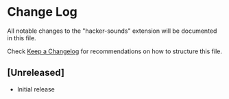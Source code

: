 # Change Log

All notable changes to the "hacker-sounds" extension will be documented in this file.

Check [Keep a Changelog](http://keepachangelog.com/) for recommendations on how to structure this file.

## [Unreleased]

- Initial release